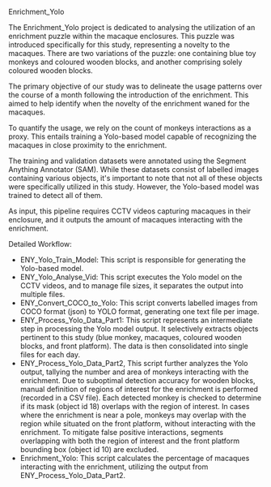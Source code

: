 Enrichment_Yolo

The Enrichment_Yolo project is dedicated to analysing the utilization of an enrichment puzzle within the macaque enclosures. 
This puzzle was introduced specifically for this study, representing a novelty to the macaques. 
There are two variations of the puzzle: one containing blue toy monkeys and coloured wooden blocks, and another comprising solely coloured wooden blocks.

The primary objective of our study was to delineate the usage patterns over the course of a month following the introduction of the enrichment. 
This aimed to help identify when the novelty of the enrichment waned for the macaques.

To quantify the usage, we rely on the count of monkeys interactions as a proxy. 
This entails training a Yolo-based model capable of recognizing the macaques in close proximity to the enrichment. 

The training and validation datasets were annotated using the Segment Anything Annotator (SAM). 
While these datasets consist of labelled images containing various objects, it's important to note that not all of these objects were specifically utilized in this study. 
However, the Yolo-based model was trained to detect all of them.

As input, this pipeline requires CCTV videos capturing macaques in their enclosure, and it outputs the amount of macaques interacting with the enrichment.

Detailed Workflow:

- ENY_Yolo_Train_Model: This script is responsible for generating the Yolo-based model.
- ENY_Yolo_Analyse_Vid: This script executes the Yolo model on the CCTV videos, and to manage file sizes, it separates the output into multiple files.
- ENY_Convert_COCO_to_Yolo: This script converts labelled images from COCO format (json) to YOLO format, generating one text file per image.
- ENY_Process_Yolo_Data_Part1: This script represents an intermediate step in processing the Yolo model output.
  It selectively extracts objects pertinent to this study (blue monkey, macaques, coloured wooden blocks, and front platform).
  The data is then consolidated into single files for each day.
- ENY_Process_Yolo_Data_Part2, This script further analyzes the Yolo output, tallying the number and area of monkeys interacting with the enrichment.
  Due to suboptimal detection accuracy for wooden blocks, manual definition of regions of interest for the enrichment is performed (recorded in a CSV file).
  Each detected monkey is checked to determine if its mask (object id 18) overlaps with the region of interest.
  In cases where the enrichment is near a pole, monkeys may overlap with the region while situated on the front platform, without interacting with the enrichment.
  To mitigate false positive interactions, segments overlapping with both the region of interest and the front platform bounding box (object id 10) are excluded.
- Enrichment_Yolo: This script calculates the percentage of macaques interacting with the enrichment, utilizing the output from ENY_Process_Yolo_Data_Part2.
